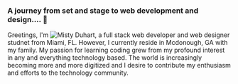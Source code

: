 ### A journey from set and stage to web development and design.... 👋


Greetings, I'm ![Misty Duhart](https://mduhart82.github.io/md-techie/), a full stack web developer and web designer studnet from Miami, FL. However, I currently reside in Mcdonough, GA with my family. My passion for learning coding grew from my profound interest in any and everything technology based. The world is increasingly becoming more and more digitized and I desire to contribute my enthusiasm and efforts to the technology community. 




<!--
**mduhart82/mduhart82** is a ✨ _special_ ✨ repository because its `README.md` (this file) appears on your GitHub profile.

Here are some ideas to get you started:

- 🔭 I’m currently working on ...
- 🌱 I’m currently learning ...
- 👯 I’m looking to collaborate on ...
- 🤔 I’m looking for help with ...
- 💬 Ask me about ...
- 📫 How to reach me: ...
- 😄 Pronouns: ...
- ⚡ Fun fact: ...
-->
